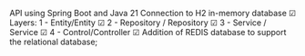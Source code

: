 API using Spring Boot and Java 21
Connection to H2 in-memory database ☑
Layers:
    1 - Entity/Entity ☑ 
    2 - Repository / Repository ☑
    3 - Service / Service ☑
    4 - Control/Controller ☑
Addition of REDIS database to support the relational database;
